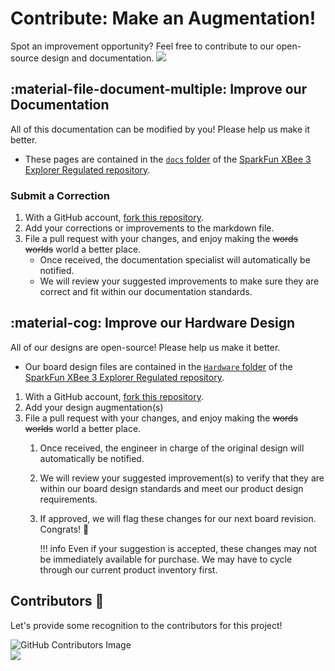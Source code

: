 # Contribute: Make an Augmentation!
Spot an improvement opportunity? Feel free to contribute to our open-source design and documentation. <a href="https://github.com/sparkfun/SparkFun_XBee_Regulated_Qwiic/pulls" alt="Pull Requests"><img src="https://img.shields.io/github/issues-pr/sparkfun/SparkFun_XBee_Regulated_Qwiic.svg" /></a>


## :material-file-document-multiple:&nbsp;Improve our Documentation
All of this documentation can be modified by you! Please help us make it better.

* These pages are contained in the [`docs` folder](https://github.com/sparkfun/SparkFun_XBee_Regulated_Qwiic/tree/main/docs) of the [SparkFun XBee 3 Explorer Regulated repository](https://github.com/sparkfun/SparkFun_XBee_Regulated_Qwiic).

### Submit a Correction

1. With a GitHub account, [fork this repository](https://github.com/sparkfun/SparkFun_XBee_Regulated_Qwiic/fork).
2. Add your corrections or improvements to the markdown file.
3. File a pull request with your changes, and enjoy making the ~~words~~ ~~worlds~~ world a better place.
	* Once received, the documentation specialist will automatically be notified.
	* We will review your suggested improvements to make sure they are correct and fit within our documentation standards.

## :material-cog:&nbsp;Improve our Hardware Design
All of our designs are open-source! Please help us make it better.

* Our board design files are contained in the [`Hardware` folder](https://github.com/sparkfun/SparkFun_XBee_Regulated_Qwiic/tree/main/Hardware) of the [SparkFun XBee 3 Explorer Regulated repository](https://github.com/sparkfun/SparkFun_XBee_Regulated_Qwiic).

1. With a GitHub account, [fork this repository](https://github.com/sparkfun/SparkFun_XBee_Regulated_Qwiic/fork).
2. Add your design augmentation(s)
3. File a pull request with your changes, and enjoy making the ~~words~~ ~~worlds~~ world a better place.
	1. Once received, the engineer in charge of the original design will automatically be notified.
	2. We will review your suggested improvement(s) to verify that they are within our board design standards and meet our product design requirements.
	3. If approved, we will flag these changes for our next board revision. Congrats! 🍻

		!!! info
			Even if your suggestion is accepted, these changes may not be immediately available for purchase. We may have to cycle through our current product inventory first.


## Contributors&nbsp;:clap:
Let's provide some recognition to the contributors for this project!

![GitHub Contributors Image](https://contrib.rocks/image?repo=sparkfun/SparkFun_XBee_Regulated_Qwiic)
<br>
<a href="https://github.com/sparkfun/SparkFun_XBee_Regulated_Qwiic/pulls" alt="Pull Requests"><img src="https://img.shields.io/github/contributors/sparkfun/SparkFun_XBee_Regulated_Qwiic.svg" /></a>
